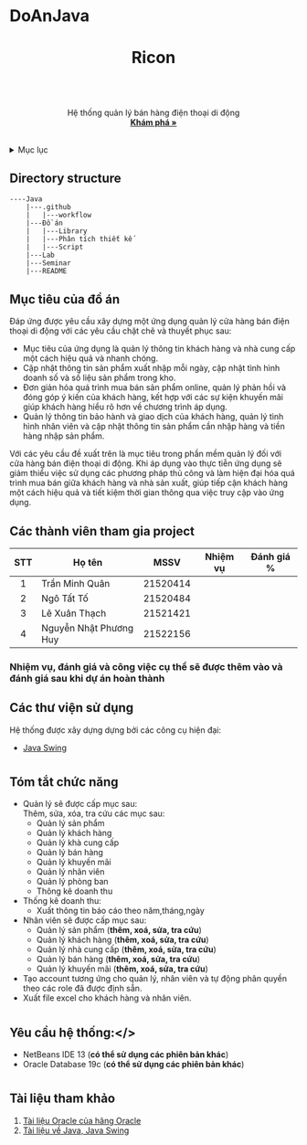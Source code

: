 # DoAnJava
# <h1 align="center">Ricon<h1>

  
<!-- PROJECT LOGO -->
<br />
<div align="center">
  <a href="">
  </a>

  <p align="center">
    Hệ thống quản lý bán hàng điện thoại di động
    <br />
    <a href="https://github.com/shenkedokato/Java"><strong>Khám phá »</strong></a>
    <br />
    <br />
  </p>
</div>

  
  
  <!-- TABLE OF CONTENTS -->
<details>
  <summary>Mục lục</summary>
  <ol>
    <li>
      <a href="#muctieu">Mục tiêu đồ án</a>
    </li>
    <li>
      <a href="#dsthanhvien">Danh sách thành viên</a>
    </li>
    <li><a href="#thuvien">Các thư viện</a></li>
    <li>
      <a href="#chucnang">Các chức năng</a>
    </li>
    <li><a href="#yeucau">Yêu cầu hệ thống</a></li>
    </li>
    <li><a href="#thamkhao">Tài liệu tham khảo</a></li>
  </ol>
</details>
  
## Directory structure
```
----Java
    |---.github
    |   |---workflow
    |---Đồ án
    |   |---Library
    |   |---Phân tích thiết kế
    |   |---Script
    |---Lab
    |---Seminar
    |---README

```
  
  <!-- ABOUT THE PROJECT -->
## <h2 id="muctieu">Mục tiêu của đồ án</h2>
Đáp ứng được yêu cầu xây dựng một ứng dụng quản lý cửa hàng bán điện thoại di động với các yêu cầu chặt chẽ và thuyết phục sau:
- Mục tiêu của ứng dụng là quản lý thông tin khách hàng và nhà cung cấp một cách hiệu quả và nhanh chóng. 
- Cập nhật thông tin sản phẩm xuất nhập mỗi ngày, cập nhật tình hình doanh số và số liệu sản phẩm trong kho.
- Đơn giản hóa quá trình mua bán sản phẩm online, quản lý phản hồi và đóng góp ý kiến của khách hàng, kết hợp với các sự kiện khuyến mãi giúp khách hàng hiểu rõ hơn về chương trình áp dụng.
- Quản lý thông tin bảo hành và giao dịch của khách hàng, quản lý tình hình nhân viên và cập nhật thông tin sản phẩm cần nhập hàng và tiền hàng nhập sản phẩm. 

Với các yêu cầu đề xuất trên là mục tiêu trong phần mềm quản lý đối với cửa hàng bán điện thoại di động. Khi áp dụng vào thực tiễn ứng dụng sẽ giảm thiểu việc sử dụng các phương pháp thủ công và làm hiện đại hóa quá trình mua bán giữa khách hàng và nhà sản xuất, giúp tiếp cận khách hàng một cách hiệu quả và tiết kiệm thời gian thông qua việc truy cập vào ứng dụng.
## <h2 id="dsthanhvien">Các thành viên tham gia project</h2>
 
| STT| Họ tên                  | MSSV     |     Nhiệm vụ     |   Đánh giá % |
|:--:|-------------------      |----------|------------------|--------------|
| 1  | Trần Minh Quân          | 21520414 |                  |              |
| 2  | Ngô Tất Tố              | 21520484 |                  |              | 
| 3  | Lê Xuân Thạch           | 21521421 |                  |              |
| 4  | Nguyễn Nhật Phương Huy  | 21522156 |                  |              |
  

### Nhiệm vụ, đánh giá và công việc cụ thể sẽ được thêm vào và đánh giá sau khi dự án hoàn thành
  
### <h2 id="thuvien">Các thư viện sử dụng</h2>

Hệ thống được xây dựng dựng bởi các công cụ hiện đại:
- [Java Swing](https://netbeans.apache.org/kb/docs/java/quickstart-gui.html)
  
  
# <h2 id="chucnang">Tóm tắt chức năng</h2>
- Quản lý sẽ được cấp mục sau:<br/>
  Thêm, sửa, xóa, tra cứu các mục sau:
  + Quản lý sản phẩm 
  + Quản lý khách hàng
  + Quản lý khà cung cấp
  + Quản lý bán hàng
  + Quản lý khuyến mãi
  + Quản lý nhân viên
  + Quản lý phòng ban
  + Thông kê doanh thu <br/>
- Thống kê doanh thu:<br/>
  + Xuất thông tin báo cáo theo năm,tháng,ngày<br/>
- Nhân viên sẽ được cấp mục sau:
  + Quản lý sản phẩm (<b>thêm, xoá, sửa, tra cứu</b>)
  + Quản lý khách hàng (<b>thêm, xoá, sửa, tra cứu</b>)
  + Quản lý nhà cung cấp (<b>thêm, xoá, sửa, tra cứu</b>)
  + Quản lý bán hàng (<b>thêm, xoá, sửa, tra cứu</b>)
  + Quản lý khuyến mãi (<b>thêm, xoá, sửa, tra cứu</b>)
- Tạo account tương ứng cho quản lý, nhân viên và tự động phân quyền theo các role đã được định sẵn. 
- Xuất file excel cho khách hàng và nhân viên.<br/>

  
  
 # <h2 id="yeucau">Yêu cầu hệ thống:</>
- NetBeans IDE 13 (<b>có thể sử dụng các phiên bản khác</b>)
- Oracle Database 19c (<b>có thể sử dụng các phiên bản khác</b>)
  


# <h2 id="thamkhao">Tài liệu tham khảo</h2> 
1. [Tài liệu Oracle của hãng Oracle](https://docs.oracle.com/en/database/oracle/oracle-database/index.html)
2. [Tài liệu về Java, Java Swing](https://docs.oracle.com/javase/tutorial/)
